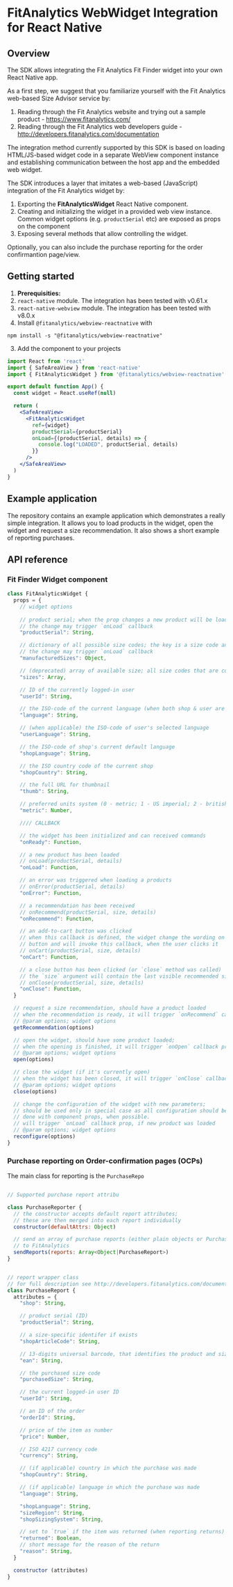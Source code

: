 # FitAnalytics WebWidget Integration for React Native

## Overview

The SDK allows integrating the Fit Analytics Fit Finder widget into your own React Native app.

As a first step, we suggest that you familiarize yourself with the Fit Analytics web-based Size Advisor service by:  
1. Reading through the Fit Analytics website and trying out a sample product - https://www.fitanalytics.com/  
2. Reading through the Fit Analytics web developers guide - http://developers.fitanalytics.com/documentation  

The integration method currently supported by this SDK is based on loading HTML/JS-based widget code in a separate WebView component instance and establishing communication between the host app and the embedded web widget.  

The SDK introduces a layer that imitates a web-based (JavaScript) integration of the Fit Analytics widget by:  
1. Exporting the **FitAnalyticsWidget** React Native component.
2. Creating and initializing the widget in a provided web view instance. Common widget options (e.g. `productSerial` etc) are exposed as props on the component
3. Exposing several methods that allow controlling the widget.

Optionally, you can also include the purchase reporting for the order confirmantion page/view.

## Getting started

1. **Prerequisities:**
  1. `react-native` module. The integration has been tested with v0.61.x
  2. `react-native-webview` module. The integration has been tested with v8.0.x
2. Install `@fitanalytics/webview-reactnative` with
  ```
  npm install -s "@fitanalytics/webview-reactnative"
  ```
3. Add the component to your projects
  ```jsx
  import React from 'react'
  import { SafeAreaView } from 'react-native'
  import { FitAnalyticsWidget } from '@fitanalytics/webview-reactnative'

  export default function App() {
    const widget = React.useRef(null)

    return (
      <SafeAreaView>
        <FitAnalyticsWidget
          ref={widget}
          productSerial={productSerial}
          onLoad={(productSerial, details) => {
            console.log("LOADED", productSerial, details)
          }}
        />
      </SafeAreaView>
    )
  }
  ```

## Example application

The repository contains an example application which demonstrates a really simple integration. It allows you to load products in the widget, open the widget and request a size recommendation. It also shows a short example of reporting purchases.


## API reference

### Fit Finder Widget component

```js
class FitAnalyticsWidget {
  props = {
    // widget options
    
    // product serial; when the prop changes a new product will be loaded
    // the change may trigger `onLoad` callback
    "productSerial": String,

    // dictionary of all possible size codes; the key is a size code and value is true/false depending on the currently in-stock availability of the size
    // the change may trigger `onLoad` callback
    "manufacturedSizes": Object,

    // (deprecated) array of available size; all size codes that are currently available in-stock should be listed
    "sizes": Array,

    // ID of the currently logged-in user
    "userId": String,

    // the ISO-code of the current language (when both shop & user are same)
    "language": String,

    // (when applicable) the ISO-code of user's selected language
    "userLanguage": String,

    // the ISO-code of shop's current default language
    "shopLanguage": String,

    // the ISO country code of the current shop
    "shopCountry": String,

    // the full URL for thumbnail
    "thumb": String,

    // preferred units system (0 - metric; 1 - US imperial; 2 - british imperial)
    "metric": Number,

    //// CALLBACK

    // the widget has been initialized and can received commands
    "onReady": Function,

    // a new product has been loaded
    // onLoad(productSerial, details)
    "onLoad": Function,

    // an error was triggered when loading a products
    // onError(productSerial, details)
    "onError": Function,

    // a recommendation has been received
    // onRecommend(productSerial, size, details)
    "onRecommend": Function, 

    // an add-to-cart button was clicked
    // when this callback is defined, the widget change the wording on the results closing
    // button and will invoke this callback, when the user clicks it
    // onCart(productSerial, size, details)
    "onCart": Function,

    // a close button has been clicked (or `close` method was called)
    // the `size` argument will contain the last visible recommended size, when it's present
    // onClose(productSerial, size, details)
    "onClose": Function,
  }

  // request a size recommendation, should have a product loaded
  // when the recommendation is ready, it will trigger `onRecommend` callback prop
  // @param options; widget options
  getRecommendation(options)

  // open the widget, should have some product loaded;
  // when the opening is finished, it will trigger `onOpen` callback prop
  // @param options; widget options
  open(options)

  // close the widget (if it's currently open)
  // when the widget has been closed, it will trigger `onClose` callback prop
  // @param options; widget options
  close(options)

  // change the configuration of the widget with new parameters;
  // should be used only in special case as all configuration should be
  // done with component props, when possible.
  // will trigger `onLoad` callback prop, if new product was loaded
  // @param options; widget options
  reconfigure(options)
}
```

### Purchase reporting on Order-confirmation pages (OCPs)

The main class for reporting is the `PurchaseRepo`

```js

// Supported purchase report attribu

class PurchaseReporter {
  // the constructor accepts default report attributes;
  // these are then merged into each report individually
  constructor(defaultAttrs: Object)

  // send an array of purchase reports (either plain objects or PurchaseReport instances)
  // to FitAnalytics
  sendReports(reports: Array<Object|PurchaseReport>)
}


// report wrapper class
// for full description see http://developers.fitanalytics.com/documentation#sales-data-exchange
class PurchaseReport {
  attributes = {
    "shop": String,

    // product serial (ID)
    "productSerial": String,

    // a size-specific identifer if exists
    "shopArticleCode": String,

    // 13-digits universal barcode, that identifies the product and size
    "ean": String,

    // the purchased size code
    "purchasedSize": String,

    // the current logged-in user ID
    "userId": String,

    // an ID of the order
    "orderId": String,

    // price of the item as number
    "price": Number,

    // ISO 4217 currency code
    "currency": String,

    // (if applicable) country in which the purchase was made
    "shopCountry": String,

    // (if applicable) language in which the purchase was made
    "language": String,

    "shopLanguage": String,
    "sizeRegion": String,
    "shopSizingSystem": String,

    // set to `true` if the item was returned (when reporting returns)
    "returned": Boolean, 
    // short message for the reason of the return
    "reason": String,
  }

  constructor (attributes)
}

```


